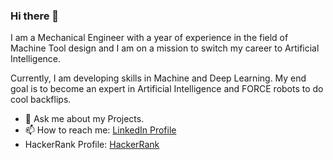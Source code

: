 ### Hi there 👋


I am a Mechanical Engineer with a year of experience in the field of Machine Tool design and I am on a mission to switch my career to Artificial Intelligence.

Currently, I am developing skills in Machine and Deep Learning. My end goal is to become an expert in Artificial Intelligence and FORCE robots to do cool backflips.

- 💬 Ask me about my Projects.
- 📫 How to reach me: [LinkedIn Profile](https://www.linkedin.com/in/parmeshwar-prajapati-439443150/)
- HackerRank Profile: [HackerRank](https://www.hackerrank.com/prajapaticamps81)

